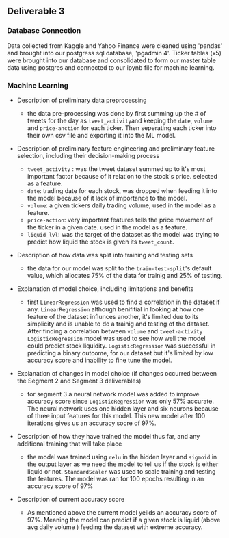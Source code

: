 ## Deliverable 3

### Database Connection
Data collected from Kaggle and Yahoo Finance were cleaned using 'pandas' and brought into our postgress sql database, 'pgadmin 4'. Ticker tables (x5) were brought into our database and consolidated to form our master table data using postgres and connected to our ipynb file for machine learning.


### Machine Learning 
- Description of preliminary data preprocessing
  - the data pre-processing was done by first summing up the # of tweets for the day as `tweet_activity`and keeping the `date`, `volume` and `price-anction` for each ticker. Then seperating each ticker into their own csv file and exporting it into the ML model.

- Description of preliminary feature engineering and preliminary feature selection, including their decision-making process
  - `tweet_activity` : was the tweet dataset summed up to it's most important factor because of it relation to the stock's price. selected as a feature.
  - `date`: trading date for each stock, was dropped when feeding it into the model because of it lack of importance to the model.
  - `volume`: a given tickers daily trading volume, used in the model as a feature.
  - `price-action`: very important features tells the price movement of the ticker in a given date. used in the model as a feature.
  - `liquid_lvl`: was the target of the dataset as the model was trying to predict how liquid the stock is given its `tweet_count`. 

- Description of how data was split into training and testing sets
  - the data for our model was split to the `train-test-split`'s default value, which allocates 75% of the data for trainig and 25% of testing.

- Explanation of model choice, including limitations and benefits
  - first `LinearRegression` was used to find a correlation in the dataset if any. `LinearRegression` although benifitial in looking at how one feature of the dataset influnces another, it's limited due to its simplicity and is unable to do a trainig and testing of the dataset. After finding a correlation between `volume` and `tweet-activity` `LogisticRegression` model was used to see how well the model could predict stock liquidity. `LogisticRegression` was successful in predicting a binary outcome, for our dataset but it's limited by low accuracy score and inability to fine tune the model.  

- Explanation of changes in model choice (if changes occurred between the Segment 2 and Segment 3 deliverables)
  - for segment 3 a neural network model was added to improve accuracy score since `LogisticRegression` was only 57% accurate. The neural network uses one hidden layer and six neurons because of three input features for this model. This new model after 100 iterations gives us an accuracy socre of 97%.  

- Description of how they have trained the model thus far, and any additional training that will take place
  - the model was trained using `relu` in the hidden layer and `sigmoid` in the output layer as we need the model to tell us if the stock is either liquid or not. `StandardScaler` was used to scale training and testing the features. The model was ran for 100 epochs resulting in an accuracy score of 97%  

- Description of current accuracy score
  - As mentioned above the current model yeilds an accuracy score of 97%. Meaning the model can predict if a given stock is liquid (above avg daily volume ) feeding the dataset with extreme accuracy. 
